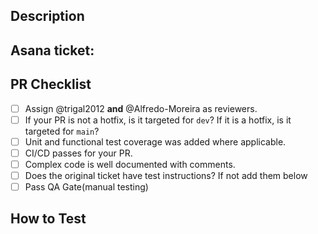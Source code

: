 ## Description

<!-- Describe your changes here -->

## Asana ticket:

## PR Checklist

<!-- Please validate your changes with the checklist below before marking for code review. -->

- [ ] Assign @trigal2012 **and** @Alfredo-Moreira as reviewers.
- [ ] If your PR is not a hotfix, is it targeted for `dev`? If it is a hotfix, is it targeted for `main`?
- [ ] Unit and functional test coverage was added where applicable.
- [ ] CI/CD passes for your PR.
- [ ] Complex code is well documented with comments.
- [ ] Does the original ticket have test instructions? If not add them below
- [ ] Pass QA Gate(manual testing)

## How to Test

<!-- Provide instructions for how to test/validate the changes. -->
